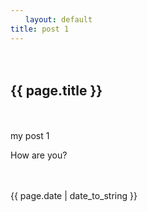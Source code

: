 ```yaml
---
　　layout: default
title: post 1
---
```

　　<h2>{{ page.title }}</h2>
　　<p>my post 1</p>
<p>How are you?</p>
　　<p>{{ page.date | date_to_string }}</p>